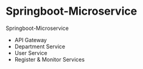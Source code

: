 # Springboot-Microservice
Springboot-Microservice

- API Gateway
- Department Service 
- User Service
- Register & Monitor Services
